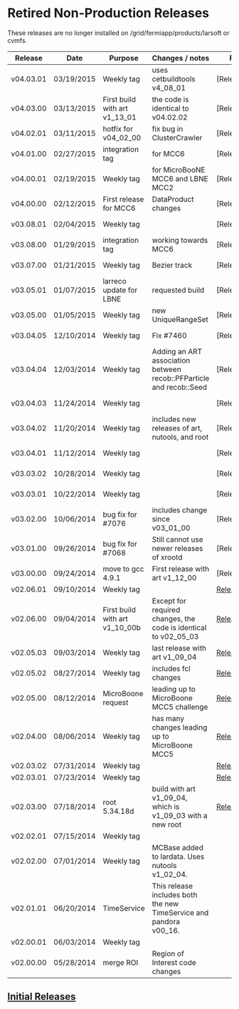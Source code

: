 # Retired Non-Production Releases

These releases are no longer installed on /grid/fermiapp/products/larsoft or cvmfs.

| Release   | Date       | Purpose                        | Changes / notes                                                     | Full release notes             |                   |
|-----------|------------|--------------------------------|---------------------------------------------------------------------|--------------------------------|-------------------|
| v04.03.01 | 03/19/2015 | Weekly tag                     | uses cetbuildtools v4_08_01                                         | [ReleaseNotes040301         | Release Notes](ReleaseNotes040301_________|_Release_Notes) |
| v04.03.00 | 03/13/2015 | First build with art v1_13_01  | the code is identical to v04.02.02                                  | [ReleaseNotes040300         | Release Notes](ReleaseNotes040300_________|_Release_Notes) |
| v04.02.01 | 03/11/2015 | hotfix for v04_02_00           | fix bug in ClusterCrawler                                           | [ReleaseNotes040201         | Release Notes](ReleaseNotes040201_________|_Release_Notes) |
| v04.01.00 | 02/27/2015 | integration tag                | for MCC6                                                            | [ReleaseNotes040100         | Release Notes](ReleaseNotes040100_________|_Release_Notes) |
| v04.00.01 | 02/19/2015 | Weekly tag                     | for MicroBooNE MCC6 and LBNE MCC2                                   | [ReleaseNotes040001         | Release Notes](ReleaseNotes040001_________|_Release_Notes) |
| v04.00.00 | 02/12/2015 | First release for MCC6         | DataProduct changes                                                 | [ReleaseNotes040000         | Release Notes](ReleaseNotes040000_________|_Release_Notes) |
| v03.08.01 | 02/04/2015 | Weekly tag                     |                                                                     | [ReleaseNotes030801         | Release Notes](ReleaseNotes030801_________|_Release_Notes) |
| v03.08.00 | 01/29/2015 | integration tag                | working towards MCC6                                                | [ReleaseNotes030800         | Release Notes](ReleaseNotes030800_________|_Release_Notes) |
| v03.07.00 | 01/21/2015 | Weekly tag                     | Bezier track                                                        | [ReleaseNotes030700         | Release Notes](ReleaseNotes030700_________|_Release_Notes) |
| v03.05.01 | 01/07/2015 | larreco update for LBNE        | requested build                                                     | [ReleaseNotes030501         | Release Notes](ReleaseNotes030501_________|_Release_Notes) |
| v03.05.00 | 01/05/2015 | Weekly tag                     | new UniqueRangeSet                                                  | [ReleaseNotes030500         | Release Notes](ReleaseNotes030500_________|_Release_Notes) |
| v03.04.05 | 12/10/2014 | Weekly tag                     | Fix \#7460                                                          | [ReleaseNotes030405         | Release Notes](ReleaseNotes030405_________|_Release_Notes) |
| v03.04.04 | 12/03/2014 | Weekly tag                     | Adding an ART association between recob::PFParticle and recob::Seed | [ReleaseNotes030404         | Release Notes](ReleaseNotes030404_________|_Release_Notes) |
| v03.04.03 | 11/24/2014 | Weekly tag                     |                                                                     | [ReleaseNotes030403         | Release Notes](ReleaseNotes030403_________|_Release_Notes) |
| v03.04.02 | 11/20/2014 | Weekly tag                     | includes new releases of art, nutools, and root                     | [ReleaseNotes030402         | Release Notes](ReleaseNotes030402_________|_Release_Notes) |
| v03.04.01 | 11/12/2014 | Weekly tag                     |                                                                     | [ReleaseNotes030401         | Release Notes](ReleaseNotes030401_________|_Release_Notes) |
| v03.03.02 | 10/28/2014 | Weekly tag                     |                                                                     | [ReleaseNotes030302         | Release Notes](ReleaseNotes030302_________|_Release_Notes) |
| v03.03.01 | 10/22/2014 | Weekly tag                     |                                                                     | [ReleaseNotes030301         | Release Notes](ReleaseNotes030301_________|_Release_Notes) |
| v03.02.00 | 10/06/2014 | bug fix for \#7076             | includes change since v03_01_00                                     | [ReleaseNotes030200         | Release Notes](ReleaseNotes030200_________|_Release_Notes) |
| v03.01.00 | 09/26/2014 | bug fix for \#7068             | Still cannot use newer releases of xrootd                           | [ReleaseNotes030100         | Release Notes](ReleaseNotes030100_________|_Release_Notes) |
| v03.00.00 | 09/24/2014 | move to gcc 4.9.1              | First release with art v1_12_00                                     | [ReleaseNotes030000         | Release Notes](ReleaseNotes030000_________|_Release_Notes) |
| v02.06.01 | 09/10/2014 | Weekly tag                     |                                                                     | [Release_Notes_02_06_1](Release_Notes_02_06_1)  |                   |
| v02.06.00 | 09/04/2014 | First build with art v1_10_00b | Except for required changes, the code is identical to v02_05_03     | [Release_Notes_02_06_00](Release_Notes_02_06_00) |                   |
| v02.05.03 | 09/03/2014 | Weekly tag                     | last release with art v1_09_04                                      | [Release_Notes_02_05_03](Release_Notes_02_05_03) |                   |
| v02.05.02 | 08/27/2014 | Weekly tag                     | includes fcl changes                                                | [Release_Notes_02_05_02](Release_Notes_02_05_02) |                   |
| v02.05.00 | 08/12/2014 | MicroBoone request             | leading up to MicroBoone MCC5 challenge                             | [Release_Notes_02_05_00](Release_Notes_02_05_00) |                   |
| v02.04.00 | 08/06/2014 | Weekly tag                     | has many changes leading up to MicroBoone MCC5                      | [Release_Notes_02_04_00](Release_Notes_02_04_00) |                   |
| v02.03.02 | 07/31/2014 | Weekly tag                     |                                                                     | [Release_Notes_02_03_02](Release_Notes_02_03_02) |                   |
| v02.03.01 | 07/23/2014 | Weekly tag                     |                                                                     | [Release_Notes_02_03_01](Release_Notes_02_03_01) |                   |
| v02.03.00 | 07/18/2014 | root 5.34.18d                  | build with art v1_09_04, which is v1_09_03 with a new root          | [Release_Notes_02_03_00](Release_Notes_02_03_00) |                   |
| v02.02.01 | 07/15/2014 | Weekly tag                     |                                                                     |                                |                   |
| v02.02.00 | 07/01/2014 | Weekly tag                     | MCBase added to lardata. Uses nutools v1_02_04.                     |                                |                   |
| v02.01.01 | 06/20/2014 | TimeService                    | This release includes both the new TimeService and pandora v00_16.  |                                |                   |
| v02.00.01 | 06/03/2014 | Weekly tag                     |                                                                     |                                |                   |
| v02.00.00 | 05/28/2014 | merge ROI                      | Region of Interest code changes                                     |                                |                   |

## [Initial Releases](Initial_Releases)
